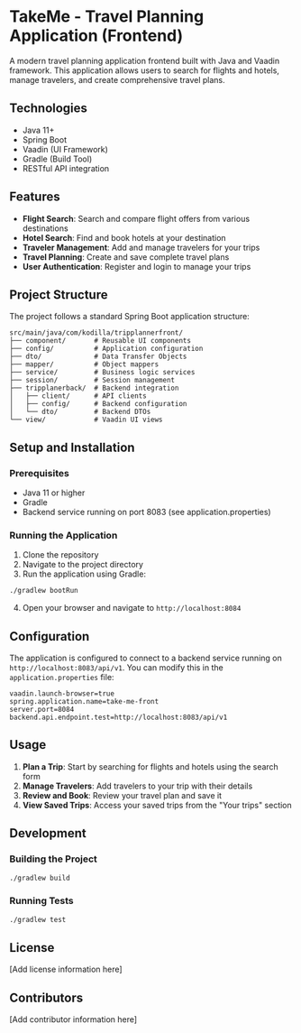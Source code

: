# TakeMe - Travel Planning Application (Frontend)

A modern travel planning application frontend built with Java and Vaadin framework. This application allows users to search for flights and hotels, manage travelers, and create comprehensive travel plans.

## Technologies

- Java 11+
- Spring Boot
- Vaadin (UI Framework)
- Gradle (Build Tool)
- RESTful API integration

## Features

- **Flight Search**: Search and compare flight offers from various destinations
- **Hotel Search**: Find and book hotels at your destination
- **Traveler Management**: Add and manage travelers for your trips
- **Travel Planning**: Create and save complete travel plans
- **User Authentication**: Register and login to manage your trips

## Project Structure

The project follows a standard Spring Boot application structure:

```
src/main/java/com/kodilla/tripplannerfront/
├── component/       # Reusable UI components
├── config/          # Application configuration
├── dto/             # Data Transfer Objects
├── mapper/          # Object mappers
├── service/         # Business logic services
├── session/         # Session management
├── tripplanerback/  # Backend integration
│   ├── client/      # API clients
│   ├── config/      # Backend configuration
│   └── dto/         # Backend DTOs
└── view/            # Vaadin UI views
```

## Setup and Installation

### Prerequisites

- Java 11 or higher
- Gradle
- Backend service running on port 8083 (see application.properties)

### Running the Application

1. Clone the repository
2. Navigate to the project directory
3. Run the application using Gradle:

```bash
./gradlew bootRun
```

4. Open your browser and navigate to `http://localhost:8084`

## Configuration

The application is configured to connect to a backend service running on `http://localhost:8083/api/v1`. You can modify this in the `application.properties` file:

```properties
vaadin.launch-browser=true
spring.application.name=take-me-front
server.port=8084
backend.api.endpoint.test=http://localhost:8083/api/v1
```

## Usage

1. **Plan a Trip**: Start by searching for flights and hotels using the search form
2. **Manage Travelers**: Add travelers to your trip with their details
3. **Review and Book**: Review your travel plan and save it
4. **View Saved Trips**: Access your saved trips from the "Your trips" section

## Development

### Building the Project

```bash
./gradlew build
```

### Running Tests

```bash
./gradlew test
```

## License

[Add license information here]

## Contributors

[Add contributor information here]
